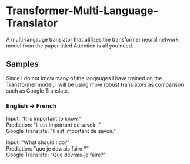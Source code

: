 # Transformer-Multi-Language-Translator
A multi-langauge translator that utilizes the transformer neural network model from the paper titled Attention is all you need. 

## Samples

Since I do not know many of the langauges I have trained on the Transformer model, I will be using more robust translators as comparison such as Google Translate.

### English -> French
Input: "It is important to know."  
Prediction: "il est important de savoir ."  
Google Translate: "Il est important de savoir."  

Input: "What should I do?"  
Prediction: "que je devrais faire ?"  
Google Translate: "Que devrais-je faire?"  
